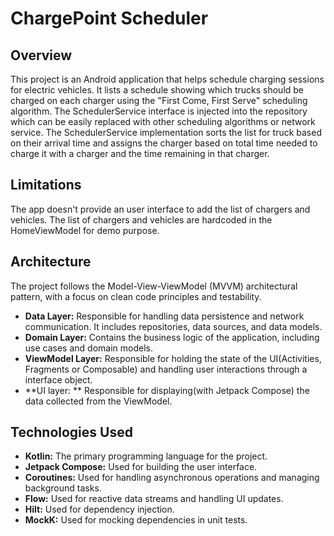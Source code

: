 # ChargePoint Scheduler

## Overview

This project is an Android application that helps schedule charging sessions for electric vehicles.
It lists a schedule showing which trucks should be charged on each charger using the "First Come,
First Serve" scheduling algorithm.
The SchedulerService interface is injected into the repository which can be easily replaced with
other scheduling algorithms or network service. The SchedulerService implementation sorts the list
for truck based on their arrival time and assigns the charger based on total time needed to charge
it with a charger and the time remaining in that charger.

## Limitations

The app doesn't provide an user interface to add the list of chargers and vehicles. The list of
chargers and vehicles are hardcoded in the HomeViewModel for demo purpose.

## Architecture

The project follows the Model-View-ViewModel (MVVM) architectural pattern, with a focus on clean
code principles and testability.

* **Data Layer:** Responsible for handling data persistence and network communication. It includes
  repositories, data sources, and data models.
* **Domain Layer:** Contains the business logic of the application, including use cases and domain
  models.
* **ViewModel Layer:** Responsible for holding the state of the UI(Activities, Fragments or
  Composable) and handling user interactions through a interface object.
* **UI layer: ** Responsible for displaying(with Jetpack Compose) the data collected from the
  ViewModel.

## Technologies Used

* **Kotlin:** The primary programming language for the project.
* **Jetpack Compose:** Used for building the user interface.
* **Coroutines:** Used for handling asynchronous operations and managing background tasks.
* **Flow:** Used for reactive data streams and handling UI updates.
* **Hilt:** Used for dependency injection.
* **MockK:** Used for mocking dependencies in unit tests.